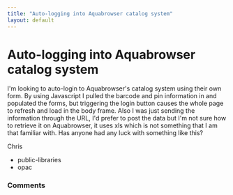 ```yaml
---
title: "Auto-logging into Aquabrowser catalog system"
layout: default
---
```

Auto-logging into Aquabrowser catalog system
=====================
I'm looking to auto-login to Aquabrowser's catalog system using their
own form. By using Javascript I pulled the barcode and pin information
in and populated the forms, but triggering the login button causes the
whole page to refresh and load in the body frame. Also I was just
sending the information through the URL, I'd prefer to post the data but
I'm not sure how to retrieve it on Aquabrowser, it uses xls which is not
something that I am that familiar with. Has anyone had any luck with
something like this?

Chris

<ul class="tags"><li class="tag">public-libraries</li><li class="tag">opac</li></ul>

### Comments ###


